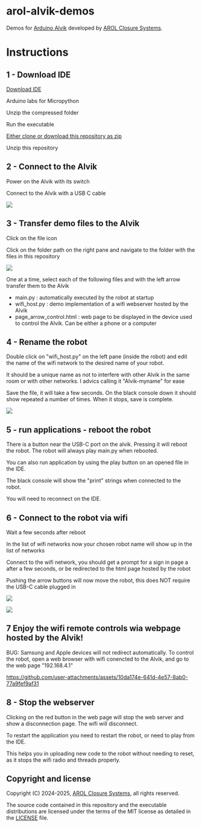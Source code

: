 # arol-alvik-demos

Demos for [Arduino Alvik](https://www.arduino.cc/education/arduino-alvik/) developed by [AROL Closure Systems](https://www.arol.com/).

# Instructions

## 1 - Download IDE

[Download IDE](https://labs.arduino.cc/en/labs/micropython)

Arduino labs for Micropython

Unzip the compressed folder

Run the executable

[Either clone or download this repository as zip](https://github.com/arolgroup/arol-alvik-demos/archive/refs/heads/main.zip)

Unzip this repository

## 2 - Connect to the Alvik

Power on the Alvik with its switch

Connect to the Alvik with a USB C cable

![](/images/1-connect-usb-c.jpg)

## 3 - Transfer demo files to the Alvik

Click on the file icon

Click on the folder path on the right pane and navigate to the folder with the files in this repository

![](/images/3-transfer-files.JPG)

One at a time, select each of the following files and with the left arrow transfer them to the Alvik
- main.py : automatically executed by the robot at startup
- wifi_host.py : demo implementation of a wifi webserver hosted by the Alvik
- page_arrow_control.html : web page to be displayed in the device used to control the Alvik. Can be either a phone or a computer

## 4 - Rename the robot

Double click on "wifi_host.py" on the left pane (inside the robot) and edit the name of the wifi network to the desired name of your robot.

It should be a unique name as not to interfere with other Alvik in the same room or with other networks. I advics calling it "Alvik-myname" for ease

Save the file, it will take a few seconds. On the black console down it should show <OK> repeated a number of times. When it stops, save is complete.

![](/images/4-rename.JPG)

## 5 - run applications - reboot the robot

There is a button near the USB-C port on the alvik. Pressing it will reboot the robot. The robot will always play main.py when rebooted.

You can also run application by using the play button on an opened file in the IDE.

The black console will show the "print" strings when connected to the robot.

You will need to reconnect on the IDE.

## 6 - Connect to the robot via wifi

Wait a few seconds after reboot

In the list of wifi networks now your chosen robot name will show up in the list of networks

Connect to the wifi network, you should get a prompt for a sign in page a after a few seconds, or be redirected to the html page hosted by the robot

Pushing the arrow buttons will now move the robot, this does NOT require the USB-C cable plugged in

![](/images/5-connect-wifi-phone.jpg)

![](/images/5-connect-wifi-pc.JPG)

## 7 Enjoy the wifi remote controls wia webpage hosted by the Alvik! 

BUG: Samsung and Apple devices will not redirect automatically. To control the robot, open a web browser with wifi conencted to the Alvik, and go to the web page "192.168.4.1"

https://github.com/user-attachments/assets/10da174e-641d-4e57-8ab0-77a9fef9af31

## 8 - Stop the webserver

Clicking on the red button in the web page will stop the web server and show a disconnection page. The wifi will disconnect.

To restart the application you need to restart the robot, or need to play from the IDE.

This helps you in uploading new code to the robot without needing to reset, as it stops the wifi radio and threads properly.

## Copyright and license

Copyright (C) 2024-2025, [AROL Closure Systems](https://www.arol.com/), all rights reserved.

The source code contained in this repository and the executable distributions are licensed under the terms of the MIT license as detailed in the [LICENSE](LICENSE) file.

<!-- EOF -->
